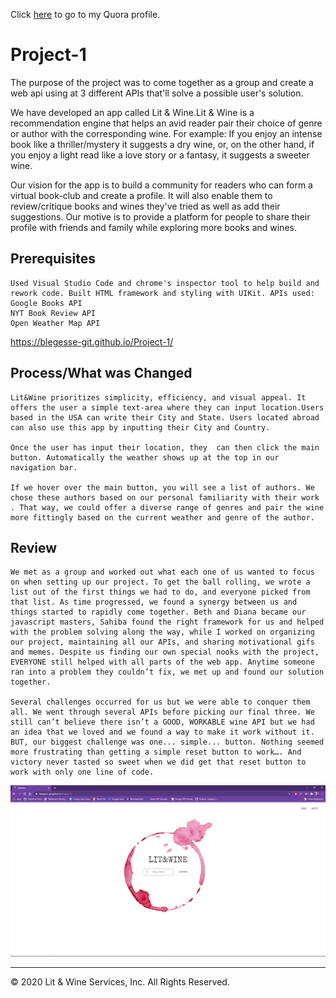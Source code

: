 
Click [here](github.com/DianaLRS/Lit-Wine-App/) to go to my Quora profile. 

# Project-1

The purpose of the project was to come together as a group and create a web api using at 3 different APIs that'll solve a possible user's solution.

We have developed an app called Lit & Wine.Lit & Wine is a recommendation engine that helps an avid reader pair their choice of genre or author with the corresponding wine. For example: If you enjoy an intense book like a thriller/mystery it suggests a dry wine, or, on the other hand, if you enjoy a light read like a love story or a fantasy, it suggests a sweeter wine.

Our vision for the app is to build a community for readers who can form a virtual book-club and create a profile. It will also enable them to review/critique books and wines they've tried as well as add their suggestions. Our motive is to provide a platform for people to share their profile with friends and family while exploring more books and wines.

## Prerequisites

```
Used Visual Studio Code and chrome's inspector tool to help build and rework code. Built HTML framework and styling with UIKit. APIs used: 
Google Books API
NYT Book Review API
Open Weather Map API

```
https://blegesse-git.github.io/Project-1/

## Process/What was Changed

```
Lit&Wine prioritizes simplicity, efficiency, and visual appeal. It offers the user a simple text-area where they can input location.Users based in the USA can write their City and State. Users located abroad can also use this app by inputting their City and Country. 

Once the user has input their location, they  can then click the main button. Automatically the weather shows up at the top in our navigation bar. 

If we hover over the main button, you will see a list of authors. We chose these authors based on our personal familiarity with their work . That way, we could offer a diverse range of genres and pair the wine more fittingly based on the current weather and genre of the author.

```

## Review

```
We met as a group and worked out what each one of us wanted to focus on when setting up our project. To get the ball rolling, we wrote a list out of the first things we had to do, and everyone picked from that list. As time progressed, we found a synergy between us and things started to rapidly come together. Beth and Diana became our javascript masters, Sahiba found the right framework for us and helped with the problem solving along the way, while I worked on organizing our project, maintaining all our APIs, and sharing motivational gifs and memes. Despite us finding our own special nooks with the project, EVERYONE still helped with all parts of the web app. Anytime someone ran into a problem they couldn’t fix, we met up and found our solution together. 

Several challenges occurred for us but we were able to conquer them all. We went through several APIs before picking our final three. We still can’t believe there isn’t a GOOD, WORKABLE wine API but we had an idea that we loved and we found a way to make it work without it. BUT, our biggest challenge was one... simple... button. Nothing seemed more frustrating than getting a simple reset button to work…. And victory never tasted so sweet when we did get that reset button to work with only one line of code. 

```

![screenshot](assets/images/Capture.png)

- - -
© 2020 Lit & Wine Services, Inc. All Rights Reserved.

